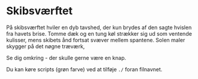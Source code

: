 # Skibsværftet

På skibsværftet hviler en dyb tavshed, der kun brydes af den sagte hvislen fra havets brise. Tomme dæk og en tung køl strækker sig ud som ventende kulisser, mens skibets ånd fortsat svæver mellem spantene. Solen maler skygger på det nøgne træværk,

Se dig omkring - der skulle gerne være en knap.

Du kan køre scripts (grøn farve) ved at tilføje `./` foran filnavnet.
